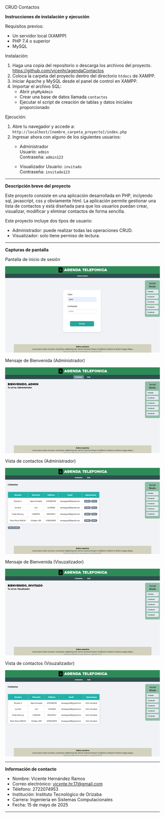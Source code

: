 CRUD Contactos

**Instrucciones de instalación y ejecución**

Requisitos previos:
- Un servidor local (XAMPP)
- PHP 7.4 o superior
- MySQL

Instalación:
1. Haga una copia del repositorio o descarga los archivos del proyecto.
https://github.com/vicenhr/agendaContactos
2. Coloca la carpeta del proyecto dentro del directorio `htdocs` de XAMPP.
3. Iniciar Apache y MySQL desde el panel de control en XAMPP.
4. Importar el archivo SQL:
   - Abrir `phpMyAdmin`
   - Crear una base de datos llamada `contactos`
   - Ejecutar el script de creación de tablas y datos iniciales proporcionado

Ejecución:
1. Abre tu navegador y accede a:  
   `http://localhost/[nombre_carpeta_proyecto]/index.php`
2. Ingresar ahora con alguno de los siguientes usuarios:
   - Administrador  
     Usuario: `admin`  
     Contraseña: `admin123`

   - Visualizador
     Usuario: `invitado`  
     Contraseña: `invitado123`

---

**Descripción breve del proyecto**

Este proyecto consiste en una aplicación desarrollada en PHP, inclyendo sql, javascript, css y obviamente html. La aplicación permite gestionar una lista de contactos y está diseñada para que los usuarios puedan crear, visualizar, modificar y eliminar contactos de forma sencilla.

Este proyecto incluye dos tipos de usuario:
- Administrador: puede realizar todas las operaciones CRUD.
- Visualizador: solo tiene permiso de lectura.

---

**Capturas de pantalla**

Pantalla de inicio de sesión

![](img/login.png)

Mensaje de Bienvenida (Administrador)

![](img/bienvenida_admin.png)

Vista de contactos (Administrador)

![](img/vista_admin.png)

Mensaje de Bienvenida (Visuzalizador)

![](img/bienvenida_invitado.png)

Vista de contactos (Visuzalizador)

![](img/vista_invitado.png)

---

**Información de contacto**

- Nombre: Vicente Hernández Ramos
- Correo electrónico: vicxnte.hr.17@gmail.com
- Télefono: 2722074953
- Institución: Instituto Tecnológico de Orizaba  
- Carrera: Ingeniería en Sistemas Computacionales  
- Fecha: 15 de mayo de 2025

---
